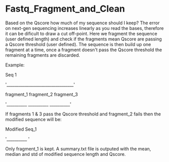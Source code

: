 # Fastq_Fragment_and_Clean
Based on the Qscore how much of my sequence should I keep? The error on next-gen sequencing increases linearly as you read the bases,
therefore it can be dificult to draw a cut off-point. Here we fragment the sequence (user defined length) and check if the fragments mean Qscore
are passing a Qscore threshold (user defined). The sequence is then build up one fragment at a time, once a fragment doesn't pass
the Qscore threshold the remaining fragments are discarded. 

Example:

Seq 1

'_________________________________'



fragment_1  fragment_2  fragment_3

'__________  __________  __________'


If fragments 1 & 3 pass the Qscore threshold and fragment_2 fails then the modified sequence will be:


Modified Seq_1

'__________ '

Only fragment_1 is kept. A summary.txt file is outputed with the mean, median and std of modified sequence length and Qscore.
